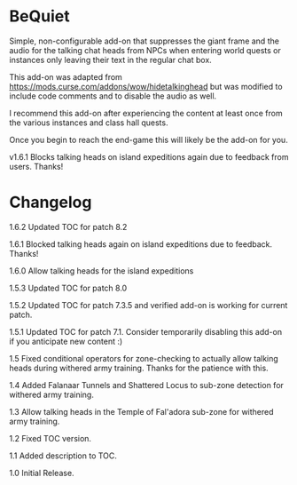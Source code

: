 # BeQuiet
Simple, non-configurable add-on that suppresses the giant frame and the audio for the talking chat heads from NPCs when entering world quests or instances only leaving their text in the regular chat box.

This add-on was adapted from https://mods.curse.com/addons/wow/hidetalkinghead but was modified to include code comments and to disable the audio as well.

I recommend this add-on after experiencing the content at least once from the various instances and class hall quests.

Once you begin to reach the end-game this will likely be the add-on for you.

v1.6.1 Blocks talking heads on island expeditions again due to feedback from users. Thanks!

# Changelog

1.6.2
Updated TOC for patch 8.2

1.6.1
Blocked talking heads again on island expeditions due to feedback. Thanks!

1.6.0 
Allow talking heads for the island expeditions

1.5.3
Updated TOC for patch 8.0

1.5.2
Updated TOC for patch 7.3.5 and verified add-on is working for current patch.

1.5.1
Updated TOC for patch 7.1. Consider temporarily disabling this add-on if you anticipate new content :)

1.5
Fixed conditional operators for zone-checking to actually allow talking heads during withered army training. Thanks for the patience with this.

1.4
Added Falanaar Tunnels and Shattered Locus to sub-zone detection for withered army training.

1.3
Allow talking heads in the Temple of Fal'adora sub-zone for withered army training.

1.2
Fixed TOC version.

1.1
Added description to TOC.

1.0
Initial Release.
